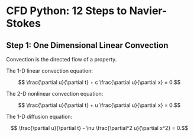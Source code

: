# CFD Python: 12 Steps to Navier-Stokes

## Step 1: One Dimensional Linear Convection

Convection is the directed flow of a property.

The 1-D linear convection equation:
```math
    \frac{\partial u}{\partial t} + c \frac{\partial u}{\partial x} = 0.
```

The 2-D nonlinear convection equation:
```math
    \frac{\partial u}{\partial t} + u \frac{\partial u}{\partial x} = 0.
```

The 1-D diffusion equation:
```math
    \frac{\partial u}{\partial t} - \nu \frac{\partial^2 u}{\partial x^2} = 0.
```

